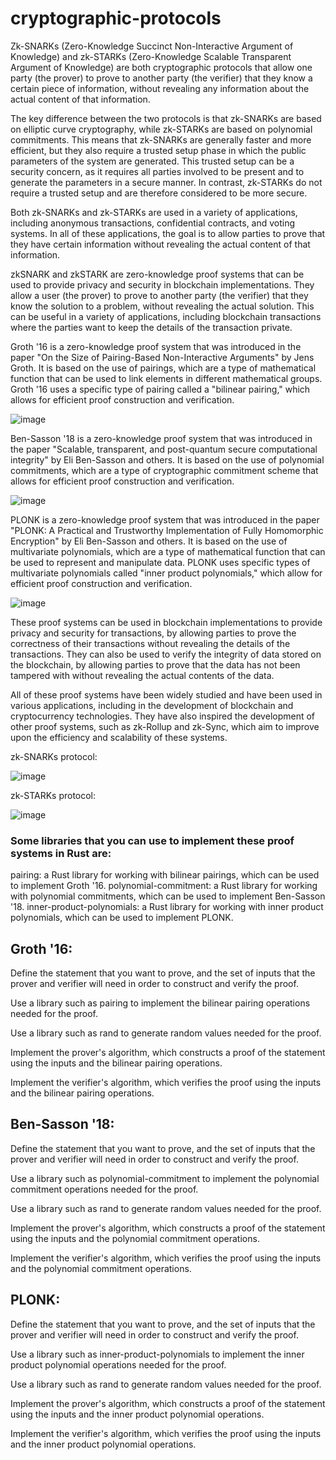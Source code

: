 # cryptographic-protocols


Zk-SNARKs (Zero-Knowledge Succinct Non-Interactive Argument of Knowledge) and zk-STARKs (Zero-Knowledge Scalable Transparent Argument of Knowledge) are both cryptographic protocols that allow one party (the prover) to prove to another party (the verifier) that they know a certain piece of information, without revealing any information about the actual content of that information.

The key difference between the two protocols is that zk-SNARKs are based on elliptic curve cryptography, while zk-STARKs are based on polynomial commitments. This means that zk-SNARKs are generally faster and more efficient, but they also require a trusted setup phase in which the public parameters of the system are generated. This trusted setup can be a security concern, as it requires all parties involved to be present and to generate the parameters in a secure manner. In contrast, zk-STARKs do not require a trusted setup and are therefore considered to be more secure.

Both zk-SNARKs and zk-STARKs are used in a variety of applications, including anonymous transactions, confidential contracts, and voting systems. In all of these applications, the goal is to allow parties to prove that they have certain information without revealing the actual content of that information.

zkSNARK and zkSTARK are zero-knowledge proof systems that can be used to provide privacy and security in blockchain implementations. They allow a user (the prover) to prove to another party (the verifier) that they know the solution to a problem, without revealing the actual solution. This can be useful in a variety of applications, including blockchain transactions where the parties want to keep the details of the transaction private.

Groth '16 is a zero-knowledge proof system that was introduced in the paper "On the Size of Pairing-Based Non-Interactive Arguments" by Jens Groth. It is based on the use of pairings, which are a type of mathematical function that can be used to link elements in different mathematical groups. Groth '16 uses a specific type of pairing called a "bilinear pairing," which allows for efficient proof construction and verification.

![image](https://user-images.githubusercontent.com/117555665/208240870-9a32b167-c201-4951-8a6f-b626af2aabc5.png)


Ben-Sasson '18 is a zero-knowledge proof system that was introduced in the paper "Scalable, transparent, and post-quantum secure computational integrity" by Eli Ben-Sasson and others. It is based on the use of polynomial commitments, which are a type of cryptographic commitment scheme that allows for efficient proof construction and verification.

![image](https://user-images.githubusercontent.com/117555665/208240887-ca9fd178-ca13-483a-ba7c-8e793f3e8d2a.png)


PLONK is a zero-knowledge proof system that was introduced in the paper "PLONK: A Practical and Trustworthy Implementation of Fully Homomorphic Encryption" by Eli Ben-Sasson and others. It is based on the use of multivariate polynomials, which are a type of mathematical function that can be used to represent and manipulate data. PLONK uses specific types of multivariate polynomials called "inner product polynomials," which allow for efficient proof construction and verification.

![image](https://user-images.githubusercontent.com/117555665/208240914-9fe950b2-1bef-4e6b-89da-a316ab696914.png)



These proof systems can be used in blockchain implementations to provide privacy and security for transactions, by allowing parties to prove the correctness of their transactions without revealing the details of the transactions. They can also be used to verify the integrity of data stored on the blockchain, by allowing parties to prove that the data has not been tampered with without revealing the actual contents of the data.

All of these proof systems have been widely studied and have been used in various applications, including in the development of blockchain and cryptocurrency technologies. They have also inspired the development of other proof systems, such as zk-Rollup and zk-Sync, which aim to improve upon the efficiency and scalability of these systems.


zk-SNARKs protocol:

![image](https://user-images.githubusercontent.com/117555665/208236100-45220589-e547-4888-b013-f1274047f5f1.png)


zk-STARKs protocol:

![image](https://user-images.githubusercontent.com/117555665/208236120-3b4d7597-49d4-4e04-affa-afbbf281c772.png)


### Some libraries that you can use to implement these proof systems in Rust are:

pairing: a Rust library for working with bilinear pairings, which can be used to implement Groth '16.
polynomial-commitment: a Rust library for working with polynomial commitments, which can be used to implement Ben-Sasson '18.
inner-product-polynomials: a Rust library for working with inner product polynomials, which can be used to implement PLONK.

## Groth '16:

Define the statement that you want to prove, and the set of inputs that the prover and verifier will need in order to construct and verify the proof.

Use a library such as pairing to implement the bilinear pairing operations needed for the proof.

Use a library such as rand to generate random values needed for the proof.

Implement the prover's algorithm, which constructs a proof of the statement using the inputs and the bilinear pairing operations.

Implement the verifier's algorithm, which verifies the proof using the inputs and the bilinear pairing operations.

## Ben-Sasson '18:

Define the statement that you want to prove, and the set of inputs that the prover and verifier will need in order to construct and verify the proof.

Use a library such as polynomial-commitment to implement the polynomial commitment operations needed for the proof.

Use a library such as rand to generate random values needed for the proof.

Implement the prover's algorithm, which constructs a proof of the statement using the inputs and the polynomial commitment operations.

Implement the verifier's algorithm, which verifies the proof using the inputs and the polynomial commitment operations.

## PLONK:

Define the statement that you want to prove, and the set of inputs that the prover and verifier will need in order to construct and verify the proof.

Use a library such as inner-product-polynomials to implement the inner product polynomial operations needed for the proof.

Use a library such as rand to generate random values needed for the proof.

Implement the prover's algorithm, which constructs a proof of the statement using the inputs and the inner product polynomial operations.

Implement the verifier's algorithm, which verifies the proof using the inputs and the inner product polynomial operations.


